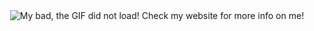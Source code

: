 <center>
  <img src="https://github.com/siddarth-c/siddarth-c/blob/main/SC2.mp4" alt="My bad, the GIF did not load! Check my website for more info on me!" />
</center>
